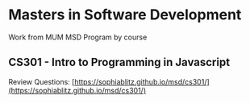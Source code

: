 # Masters in Software Development
Work from MUM MSD Program  by course

## CS301 - Intro to Programming in Javascript
Review Questions: [https://sophiablitz.github.io/msd/cs301/](https://sophiablitz.github.io/msd/cs301/)

